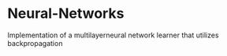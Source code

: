 # Neural-Networks
Implementation of a multilayerneural network learner that utilizes backpropagation
